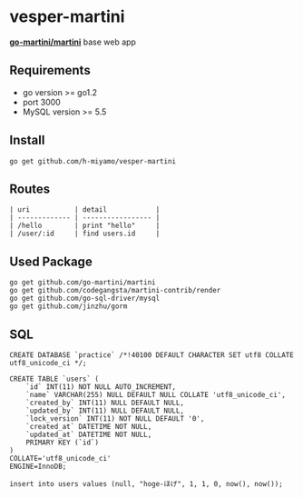vesper-martini
=====================
**[go-martini/martini](https://github.com/go-martini/martini)** base web app

Requirements
------------
* go version >= go1.2
* port 3000
* MySQL version >= 5.5

Install
-------
`go get github.com/h-miyamo/vesper-martini`

Routes
------
```
| uri           | detail            |
| ------------- | ----------------- |
| /hello        | print "hello"     |
| /user/:id     | find users.id     |
```

Used Package
------------
```
go get github.com/go-martini/martini
go get github.com/codegangsta/martini-contrib/render
go get github.com/go-sql-driver/mysql
go get github.com/jinzhu/gorm
```

SQL
---
```
CREATE DATABASE `practice` /*!40100 DEFAULT CHARACTER SET utf8 COLLATE utf8_unicode_ci */;

CREATE TABLE `users` (
	`id` INT(11) NOT NULL AUTO_INCREMENT,
	`name` VARCHAR(255) NULL DEFAULT NULL COLLATE 'utf8_unicode_ci',
	`created_by` INT(11) NULL DEFAULT NULL,
	`updated_by` INT(11) NULL DEFAULT NULL,
	`lock_version` INT(11) NOT NULL DEFAULT '0',
	`created_at` DATETIME NOT NULL,
	`updated_at` DATETIME NOT NULL,
	PRIMARY KEY (`id`)
)
COLLATE='utf8_unicode_ci'
ENGINE=InnoDB;

insert into users values (null, "hoge-ほげ", 1, 1, 0, now(), now());
```
